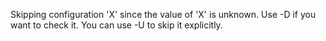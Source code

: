 Skipping configuration 'X' since the value of 'X' is unknown. Use -D if you want to check it. You can use -U to skip it explicitly.